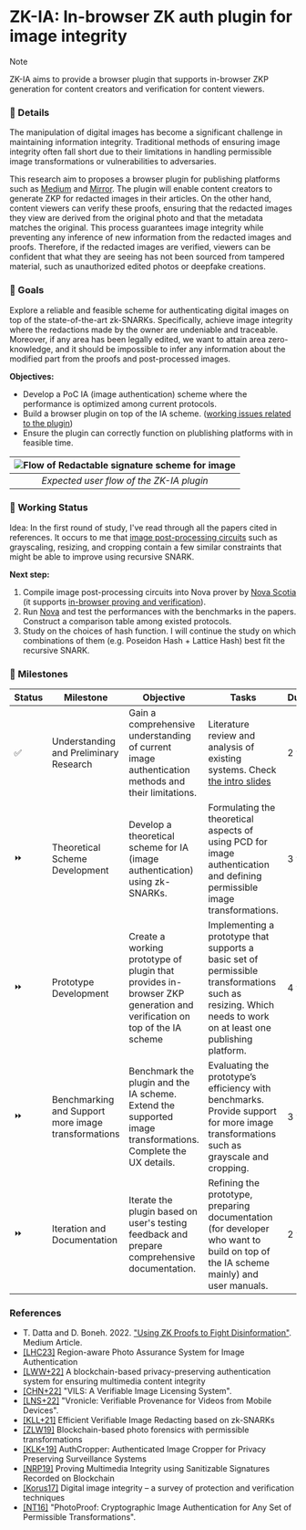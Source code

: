 # ZK-IA: In-browser ZK auth plugin for image integrity

> [!NOTE]
> ZK-IA aims to provide a browser plugin that supports in-browser ZKP generation for content creators and verification for content viewers. 

### :pencil: Details
The manipulation of digital images has become a significant challenge in maintaining information integrity. Traditional methods of ensuring image integrity often fall short due to their limitations in handling permissible image transformations or vulnerabilities to adversaries.

This research aim to proposes a browser plugin for publishing platforms such as [Medium](https://medium.com/) and [Mirror](https://mirror.xyz/). The plugin will enable content creators to generate ZKP for redacted images in their articles. On the other hand, content viewers can verify these proofs, ensuring that the redacted images they view are derived from the original photo and that the metadata matches the original. This process guarantees image integrity while preventing any inference of new information from the redacted images and proofs. Therefore, if the redacted images are verified, viewers can be confident that what they are seeing has not been sourced from tampered material, such as unauthorized edited photos or deepfake creations.


### :triangular_flag_on_post: Goals
Explore a reliable and feasible scheme for authenticating digital images on top of the state-of-the-art zk-SNARKs. Specifically, achieve image integrity where the redactions made by the owner are undeniable and traceable. Moreover, if any area has been legally edited, we want to attain area zero-knowledge, and it should be impossible to infer any information about the modified part from the proofs and post-processed images.


**Objectives:**
- Develop a PoC IA (image authentication) scheme where the performance is optimized among current protocols.
- Build a browser plugin on top of the IA scheme. ([working issues related to the plugin](https://github.com/moven0831/ZK-IA/issues/3))
- Ensure the plugin can correctly function on plublishing platforms with in feasible time.

| ![Flow of Redactable signature scheme for image](https://github.com/moven0831/ZK-IA/assets/60170228/0ebfa51d-b165-42e9-809b-eed66e0ee5b8) | 
|:--:| 
| *Expected user flow of the ZK-IA plugin* |


### :hammer: Working Status
Idea: In the first round of study, I've read through all the papers cited in references. It occurs to me that [image post-processing circuits](https://github.com/TrishaDatta/circom-circuits/tree/main) such as grayscaling, resizing, and cropping contain a few similar constraints that might be able to improve using recursive SNARK.

**Next step:**
1. Compile image post-processing circuits into Nova prover by [Nova Scotia](https://github.com/nalinbhardwaj/Nova-Scotia) (it supports [in-browser proving and verification](https://github.com/nalinbhardwaj/Nova-Scotia/tree/main/browser-test)).
2. Run [Nova](https://github.com/microsoft/Nova) and test the performances with the benchmarks in the papers. Construct a comparison table among existed protocols.
3. Study on the choices of hash function. I will continue the study on which combinations of them (e.g. Poseidon Hash + Lattice Hash) best fit the recursive SNARK.


### :dart: Milestones

| Status | Milestone | Objective | Tasks | Duration|
|-----------|-----------|-------|----------|--------|
| :white_check_mark:| Understanding and Preliminary Research | Gain a comprehensive understanding of current image authentication methods and their limitations. | Literature review and analysis of existing systems. Check [the intro slides](https://www.canva.com/design/DAF2dTFrzo0/He9DI7BjSfKtV0jYzMNrgA/view?utm_content=DAF2dTFrzo0&utm_campaign=designshare&utm_medium=link&utm_source=editor) | 2 weeks |
| :fast_forward: | Theoretical Scheme Development | Develop a theoretical scheme for IA (image authentication) using zk-SNARKs. | Formulating the theoretical aspects of using PCD for image authentication and defining permissible image transformations. | 3 weeks |
| :fast_forward: | Prototype Development | Create a working prototype of plugin that provides in-browser ZKP generation and verification on top of the IA scheme  | Implementing a prototype that supports a basic set of permissible transformations such as resizing. Which needs to work on at least one publishing platform. | 4 weeks |
| :fast_forward: | Benchmarking and Support more image transformations | Benchmark the plugin and the IA scheme. Extend the supported image transformations. Complete the UX details.  | Evaluating the prototype’s efficiency with benchmarks. Provide support for more image transformations such as grayscale and cropping.  | 3 weeks |
| :fast_forward: | Iteration and Documentation | Iterate the plugin based on user's testing feedback and prepare comprehensive documentation. | Refining the prototype, preparing documentation (for developer who want to build on top of the IA scheme mainly) and user manuals. | 2 weeks |


### References
- T. Datta and D. Boneh. 2022. ["Using ZK Proofs to Fight Disinformation"](https://medium.com/@boneh/using-zk-proofs-to-fight-disinformation-17e7d57fe52f). Medium Article.
- [[LHC23]](https://ieeexplore.ieee.org/abstract/document/10254440) Region-aware Photo Assurance System for Image Authentication
- [[LWW+22]](https://onlinelibrary.wiley.com/doi/full/10.1002/int.22830) A blockchain-based privacy-preserving authentication system for ensuring multimedia content integrity
- [[CHN+22]](https://ieeexplore.ieee.org/abstract/document/9740681) "VILS: A Verifiable Image Licensing System".
- [[LNS+22]](https://dl.acm.org/doi/abs/10.1145/3498361.3538943) "Vronicle: Verifiable Provenance for Videos from Mobile Devices".
- [[KLL+21]](https://dl.acm.org/doi/abs/10.1145/3433210.3453110) Efficient Verifiable Image Redacting based on zk-SNARKs
- [[ZLW19]](https://www.sciencedirect.com/science/article/pii/S0167404818313981) Blockchain-based photo forensics with permissible transformations
- [[KLK+19]](https://dl.acm.org/doi/abs/10.1145/3358195) AuthCropper: Authenticated Image Cropper for Privacy Preserving Surveillance Systems
- [[NRP19]](https://dl.acm.org/doi/abs/10.1145/3335203.3335729) Proving Multimedia Integrity using Sanitizable Signatures Recorded on Blockchain
- [[Korus17]](https://www.sciencedirect.com/science/article/pii/S1051200417301938) Digital image integrity – a survey of protection and verification techniques
- [[NT16]](https://ieeexplore.ieee.org/abstract/document/7546506) "PhotoProof: Cryptographic Image Authentication for Any Set of Permissible Transformations".
